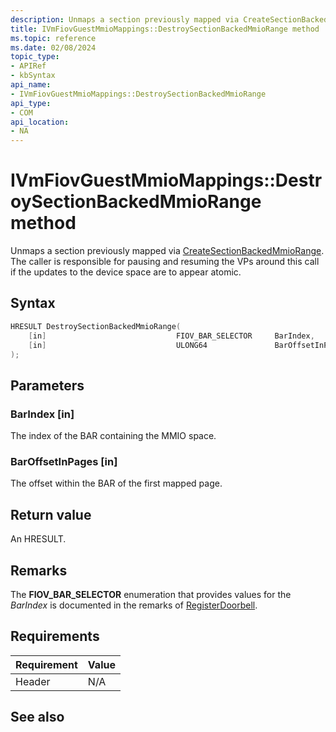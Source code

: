 ```yaml
---
description: Unmaps a section previously mapped via CreateSectionBackedMmioRange.
title: IVmFiovGuestMmioMappings::DestroySectionBackedMmioRange method
ms.topic: reference
ms.date: 02/08/2024
topic_type: 
- APIRef
- kbSyntax
api_name: 
- IVmFiovGuestMmioMappings::DestroySectionBackedMmioRange
api_type: 
- COM
api_location: 
- NA
---
```


# IVmFiovGuestMmioMappings::DestroySectionBackedMmioRange method

Unmaps a section previously mapped via [CreateSectionBackedMmioRange](ivmfiovguestmmiomappings-createsectionbackedmmiorange.md). The caller is responsible for pausing and resuming the VPs around this call if the updates to the device space are to appear atomic.

## Syntax


```C++
HRESULT DestroySectionBackedMmioRange(
    [in]                             FIOV_BAR_SELECTOR     BarIndex,
    [in]                             ULONG64               BarOffsetInPages
);                             
```

## Parameters

### BarIndex [in]

The index of the BAR containing the MMIO space.

### BarOffsetInPages [in]

The offset within the BAR of the first mapped page.

## Return value

An HRESULT.

## Remarks 

The **FIOV_BAR_SELECTOR** enumeration that provides values for the *BarIndex* is documented in the remarks of [RegisterDoorbell](ivmfiovguestmemoryfastnotification-registerdoorbell.md).

## Requirements



| Requirement | Value |
|-------------------|----------------------------------------------------------------------------------------|
| Header | N/A    |


## See also



 

 
